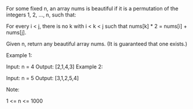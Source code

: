 For some fixed n, an array nums is beautiful if it is a permutation of the integers 1, 2, ..., n, such that:

For every i < j, there is no k with i < k < j such that nums[k] * 2 = nums[i] + nums[j].

Given n, return any beautiful array nums.  (It is guaranteed that one exists.)

 

Example 1:

Input: n = 4
Output: [2,1,4,3]
Example 2:

Input: n = 5
Output: [3,1,2,5,4]
 

Note:

1 <= n <= 1000